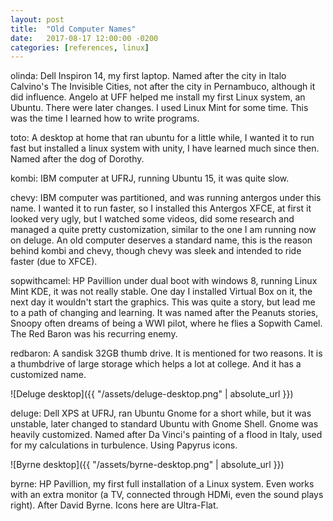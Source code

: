 ```yaml
---
layout: post
title:  "Old Computer Names"
date:   2017-08-17 12:00:00 -0200
categories: [references, linux]
---
```


olinda: Dell Inspiron 14, my first laptop. Named after the city in Italo Calvino's
The Invisible Cities, not after the city in Pernambuco, although it did influence.
Angelo at UFF helped me install my first Linux system, an Ubuntu. There were later
changes. I used Linux Mint for some time. This was the time I learned how to
write programs.


toto: A desktop at home that ran ubuntu for a little while, I wanted it to run fast but
installed a linux system with unity, I have learned much since then. Named after
the dog of Dorothy.


kombi: IBM computer at UFRJ, running Ubuntu 15, it was quite slow.


chevy: IBM computer was partitioned, and was running antergos under this name.
I wanted it to run faster, so I installed this Antergos XFCE, at first it looked very ugly,
but I watched some videos, did some research and managed a quite pretty customization,
similar to the one I am running now on deluge. An old computer deserves a standard name,
this is the reason behind kombi and chevy, though chevy was sleek and intended to ride
faster (due to XFCE).


sopwithcamel: HP Pavillion under dual boot with windows 8, running Linux Mint KDE, it
was not really stable. One day I installed Virtual Box on it, the next day it wouldn't
start the graphics. This was quite a story, but lead me to a path of changing and learning.
It was named after the Peanuts stories, Snoopy often dreams of being a WWI pilot,
where he flies a Sopwith Camel. The Red Baron was his recurring enemy.

redbaron: A sandisk 32GB thumb drive. It is mentioned for two reasons. It is a thumbdrive
of large storage which helps a lot at college. And it has a customized name.

![Deluge desktop]({{ "/assets/deluge-desktop.png" | absolute_url }})

deluge: Dell XPS at UFRJ, ran Ubuntu Gnome for a short while, but it was unstable, later
changed to standard Ubuntu with Gnome Shell. Gnome was heavily customized. Named after
Da Vinci's painting of a flood in Italy, used for my calculations in turbulence.
Using Papyrus icons.

![Byrne desktop]({{ "/assets/byrne-desktop.png" | absolute_url }})

byrne: HP Pavillion, my first full installation of a Linux system. Even works with
an extra monitor (a TV, connected through HDMi, even the sound plays right).
After David Byrne. Icons here are Ultra-Flat.
